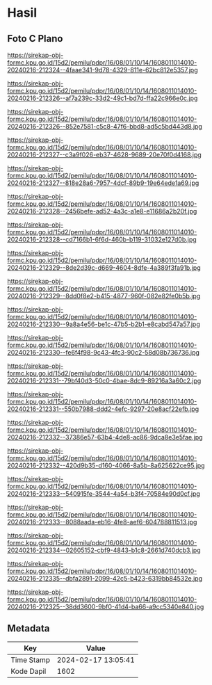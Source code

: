 # Hasil

## Foto C Plano

https://sirekap-obj-formc.kpu.go.id/15d2/pemilu/pdpr/16/08/01/10/14/1608011014010-20240216-212324--4faae341-9d78-4329-811e-62bc812e5357.jpg

https://sirekap-obj-formc.kpu.go.id/15d2/pemilu/pdpr/16/08/01/10/14/1608011014010-20240216-212326--af7a239c-33d2-49c1-bd7d-ffa22c966e0c.jpg

https://sirekap-obj-formc.kpu.go.id/15d2/pemilu/pdpr/16/08/01/10/14/1608011014010-20240216-212326--852e7581-c5c8-47f6-bbd8-ad5c5bd443d8.jpg

https://sirekap-obj-formc.kpu.go.id/15d2/pemilu/pdpr/16/08/01/10/14/1608011014010-20240216-212327--c3a9f026-eb37-4628-9689-20e70f0d4168.jpg

https://sirekap-obj-formc.kpu.go.id/15d2/pemilu/pdpr/16/08/01/10/14/1608011014010-20240216-212327--818e28a6-7957-4dcf-89b9-19e64ede1a69.jpg

https://sirekap-obj-formc.kpu.go.id/15d2/pemilu/pdpr/16/08/01/10/14/1608011014010-20240216-212328--2456befe-ad52-4a3c-a1e8-e11686a2b20f.jpg

https://sirekap-obj-formc.kpu.go.id/15d2/pemilu/pdpr/16/08/01/10/14/1608011014010-20240216-212328--cd7166b1-6f6d-460b-b119-31032e127d0b.jpg

https://sirekap-obj-formc.kpu.go.id/15d2/pemilu/pdpr/16/08/01/10/14/1608011014010-20240216-212329--8de2d39c-d669-4604-8dfe-4a389f3fa91b.jpg

https://sirekap-obj-formc.kpu.go.id/15d2/pemilu/pdpr/16/08/01/10/14/1608011014010-20240216-212329--8dd0f8e2-b415-4877-960f-082e82fe0b5b.jpg

https://sirekap-obj-formc.kpu.go.id/15d2/pemilu/pdpr/16/08/01/10/14/1608011014010-20240216-212330--9a8a4e56-be1c-47b5-b2b1-e8cabd547a57.jpg

https://sirekap-obj-formc.kpu.go.id/15d2/pemilu/pdpr/16/08/01/10/14/1608011014010-20240216-212330--fe6f4f98-9c43-4fc3-90c2-58d08b736736.jpg

https://sirekap-obj-formc.kpu.go.id/15d2/pemilu/pdpr/16/08/01/10/14/1608011014010-20240216-212331--79bf40d3-50c0-4bae-8dc9-89216a3a60c2.jpg

https://sirekap-obj-formc.kpu.go.id/15d2/pemilu/pdpr/16/08/01/10/14/1608011014010-20240216-212331--550b7988-ddd2-4efc-9297-20e8acf22efb.jpg

https://sirekap-obj-formc.kpu.go.id/15d2/pemilu/pdpr/16/08/01/10/14/1608011014010-20240216-212332--37386e57-63b4-4de8-ac86-9dca8e3e5fae.jpg

https://sirekap-obj-formc.kpu.go.id/15d2/pemilu/pdpr/16/08/01/10/14/1608011014010-20240216-212332--420d9b35-d160-4066-8a5b-8a625622ce95.jpg

https://sirekap-obj-formc.kpu.go.id/15d2/pemilu/pdpr/16/08/01/10/14/1608011014010-20240216-212333--540915fe-3544-4a54-b3f4-70584e90d0cf.jpg

https://sirekap-obj-formc.kpu.go.id/15d2/pemilu/pdpr/16/08/01/10/14/1608011014010-20240216-212333--8088aada-eb16-4fe8-aef6-604788811513.jpg

https://sirekap-obj-formc.kpu.go.id/15d2/pemilu/pdpr/16/08/01/10/14/1608011014010-20240216-212334--02605152-cbf9-4843-b1c8-2661d740dcb3.jpg

https://sirekap-obj-formc.kpu.go.id/15d2/pemilu/pdpr/16/08/01/10/14/1608011014010-20240216-212335--dbfa2891-2099-42c5-b423-6319bb84532e.jpg

https://sirekap-obj-formc.kpu.go.id/15d2/pemilu/pdpr/16/08/01/10/14/1608011014010-20240216-212325--38dd3600-9bf0-41d4-ba66-a9cc5340e840.jpg


## Metadata

| Key        | Value               |
| ---------- | ------------------- |
| Time Stamp | 2024-02-17 13:05:41 |
| Kode Dapil | 1602                |




